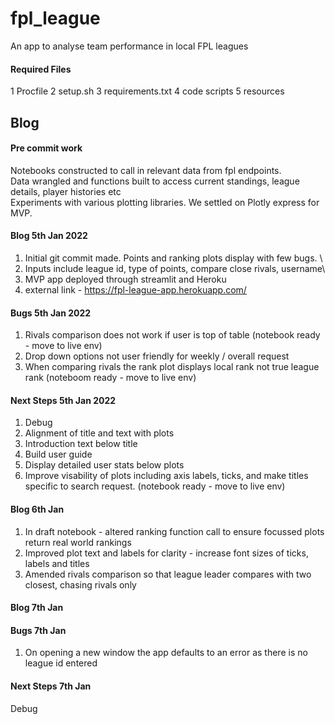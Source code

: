 # fpl_league
An app to analyse team performance in local FPL leagues

#### Required Files
1 Procfile
2 setup.sh
3 requirements.txt
4 code scripts
5 resources

## Blog
#### Pre commit work
Notebooks constructed to call in relevant data from fpl endpoints. \
Data wrangled and functions built to access current standings, league details, player histories etc \
Experiments with various plotting libraries. We settled on Plotly express for MVP. 

#### Blog 5th Jan 2022
1. Initial git commit made. Points and ranking plots display with few bugs. \
2. Inputs include league id, type of points, compare close rivals, username\
3. MVP app deployed through streamlit and Heroku
4. external link - https://fpl-league-app.herokuapp.com/


#### Bugs 5th Jan 2022
1. Rivals comparison does not work if user is top of table (notebook ready - move to live env)
2. Drop down options not user friendly for weekly / overall request
3. When comparing rivals the rank plot displays local rank not true league rank (noteboom ready - move to live env)

#### Next Steps 5th Jan 2022
1. Debug 
2. Alignment of title and text with plots
3. Introduction text below title
4. Build user guide
5. Display detailed user stats below plots
6. Improve visability of plots including axis labels, ticks, and make titles specific to search request. (notebook ready - move to live env)

#### Blog 6th Jan
1. In draft notebook - altered ranking function call to ensure focussed plots return real world rankings
2. Improved plot text and labels for clarity - increase font sizes of ticks, labels and titles
3. Amended rivals comparison so that league leader compares with two closest, chasing rivals only

#### Blog 7th Jan

#### Bugs 7th Jan
1. On opening a new window the app defaults to an error as there is no league id entered


#### Next Steps 7th Jan
Debug
